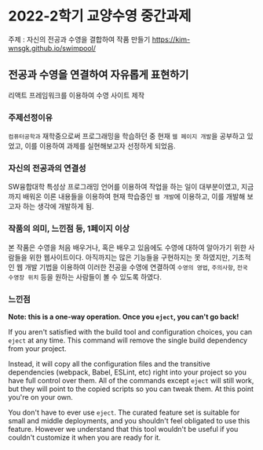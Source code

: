 # 2022-2학기 교양수영 중간과제
주제 :  자신의 전공과 수영을 결합하여 작품 만들기
https://kim-wnsgk.github.io/swimpool/

## 전공과 수영을 연결하여 자유롭게 표현하기
리액트 프레임워크를 이용하여 수영 사이트 제작

### 주제선정이유
`컴퓨터공학과` 재학중으로써 프로그래밍을 학습하던 중 현재 `웹 페이지 개발`을 공부하고 있었고, 이를 이용하여 과제를 실현해보고자 선정하게 되었음.

### 자신의 전공과의 연결성
SW융합대학 특성상 프로그래밍 언어를 이용하여 작업을 하는 일이 대부분이였고, 지금까지 배워온 이론 내용들을 이용하여 현재 학습중인 `웹 개발`에 이용하고, 이를 개발해 보고자 하는 생각에 개발하게 됨.

### 작품의 의미, 느낀점 등, 1페이지 이상
본 작품은 수영을 처음 배우거나, 혹은 배우고 있음에도 수영에 대하여 알아가기 위한 사람들을 위한 웹사이트이다. 아직까지는 많은 기능들을 구현하지는 못 하였지만, 기초적인 웹 개발 기법을 이용하여 이러한 전공을 수영에 연결하여 `수영의 영법`, `주의사항`, `전국 수영장 위치` 등을 원하는 사람들이 볼 수 있도록 하였다.


### 느낀점

**Note: this is a one-way operation. Once you `eject`, you can't go back!**

If you aren't satisfied with the build tool and configuration choices, you can `eject` at any time. This command will remove the single build dependency from your project.

Instead, it will copy all the configuration files and the transitive dependencies (webpack, Babel, ESLint, etc) right into your project so you have full control over them. All of the commands except `eject` will still work, but they will point to the copied scripts so you can tweak them. At this point you're on your own.

You don't have to ever use `eject`. The curated feature set is suitable for small and middle deployments, and you shouldn't feel obligated to use this feature. However we understand that this tool wouldn't be useful if you couldn't customize it when you are ready for it.
